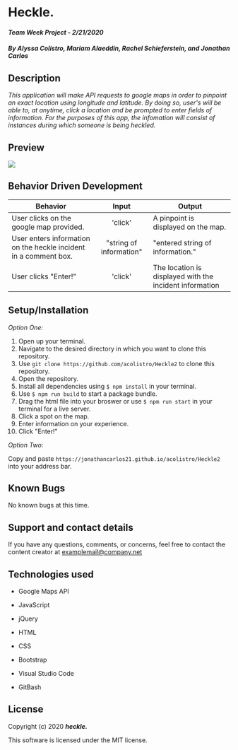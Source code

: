 # Heckle.

#### _Team Week Project - 2/21/2020_

#### _By Alyssa Colistro, Mariam Alaeddin, Rachel Schieferstein, and Jonathan Carlos_

## **Description**

_This application will make API requests to google maps in order to pinpoint an exact location using longitude and latitude. By doing so, user's will be able to, at anytime, click a location and be prompted to enter fields of information. For the purposes of this app, the infomation will consist of instances during which someone is being heckled._

## Preview
<img src="./img/landing.png">

## **Behavior Driven Development**

| Behavior | Input | Output |
|----------|:-----:|--------|
| User clicks on the google map provided. | 'click' | A pinpoint is displayed on the map. |
| User enters information on the heckle incident in a comment box. | "string of information" | "entered string of information." |
| User clicks "Enter!" | 'click' | The location is displayed with the incident information |

## **Setup/Installation**

*Option One:*
1. Open up your terminal.
2. Navigate to the desired directory in which you want to clone this repository.
3. Use `git clone https://github.com/acolistro/Heckle2` to clone this repository.
4. Open the repository.
4. Install all dependencies using `$ npm install` in your terminal.
5. Use `$ npm run build` to start a package bundle.
5. Drag the html file into your broswer or use `$ npm run start` in your terminal for a live server. 
6. Click a spot on the map.
7. Enter information on your experience.
8. Click "Enter!"

*Option Two:*

Copy and paste `https://jonathancarlos21.github.io/acolistro/Heckle2` into your address bar.

## **Known Bugs**

No known bugs at this time.

## **Support and contact details**

If you have any questions, comments, or concerns, feel free to contact the content creator at examplemail@company.net 

## **Technologies used**
* Google Maps API

* JavaScript

* jQuery

* HTML

* CSS

* Bootstrap

* Visual Studio Code

* GitBash

## **License**

Copyright (c) 2020 **_heckle._**

This software is licensed under the MIT license.